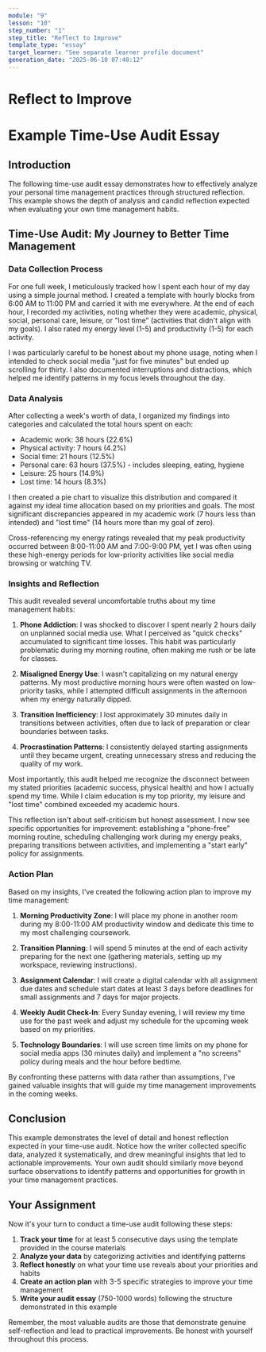 ```yaml
---
module: "9"
lesson: "10"
step_number: "1"
step_title: "Reflect to Improve"
template_type: "essay"
target_learner: "See separate learner profile document"
generation_date: "2025-06-10 07:40:12"
---
```


# Reflect to Improve

# Example Time-Use Audit Essay

## Introduction

The following time-use audit essay demonstrates how to effectively analyze your personal time management practices through structured reflection. This example shows the depth of analysis and candid reflection expected when evaluating your own time management habits.

## Time-Use Audit: My Journey to Better Time Management

### Data Collection Process

For one full week, I meticulously tracked how I spent each hour of my day using a simple journal method. I created a template with hourly blocks from 6:00 AM to 11:00 PM and carried it with me everywhere. At the end of each hour, I recorded my activities, noting whether they were academic, physical, social, personal care, leisure, or "lost time" (activities that didn't align with my goals). I also rated my energy level (1-5) and productivity (1-5) for each activity.

I was particularly careful to be honest about my phone usage, noting when I intended to check social media "just for five minutes" but ended up scrolling for thirty. I also documented interruptions and distractions, which helped me identify patterns in my focus levels throughout the day.

### Data Analysis

After collecting a week's worth of data, I organized my findings into categories and calculated the total hours spent on each:
- Academic work: 38 hours (22.6%)
- Physical activity: 7 hours (4.2%)
- Social time: 21 hours (12.5%)
- Personal care: 63 hours (37.5%) - includes sleeping, eating, hygiene
- Leisure: 25 hours (14.9%)
- Lost time: 14 hours (8.3%)

I then created a pie chart to visualize this distribution and compared it against my ideal time allocation based on my priorities and goals. The most significant discrepancies appeared in my academic work (7 hours less than intended) and "lost time" (14 hours more than my goal of zero).

Cross-referencing my energy ratings revealed that my peak productivity occurred between 8:00-11:00 AM and 7:00-9:00 PM, yet I was often using these high-energy periods for low-priority activities like social media browsing or watching TV.

### Insights and Reflection

This audit revealed several uncomfortable truths about my time management habits:

1. **Phone Addiction**: I was shocked to discover I spent nearly 2 hours daily on unplanned social media use. What I perceived as "quick checks" accumulated to significant time losses. This habit was particularly problematic during my morning routine, often making me rush or be late for classes.

2. **Misaligned Energy Use**: I wasn't capitalizing on my natural energy patterns. My most productive morning hours were often wasted on low-priority tasks, while I attempted difficult assignments in the afternoon when my energy naturally dipped.

3. **Transition Inefficiency**: I lost approximately 30 minutes daily in transitions between activities, often due to lack of preparation or clear boundaries between tasks.

4. **Procrastination Patterns**: I consistently delayed starting assignments until they became urgent, creating unnecessary stress and reducing the quality of my work.

Most importantly, this audit helped me recognize the disconnect between my stated priorities (academic success, physical health) and how I actually spend my time. While I claim education is my top priority, my leisure and "lost time" combined exceeded my academic hours.

This reflection isn't about self-criticism but honest assessment. I now see specific opportunities for improvement: establishing a "phone-free" morning routine, scheduling challenging work during my energy peaks, preparing transitions between activities, and implementing a "start early" policy for assignments.

### Action Plan

Based on my insights, I've created the following action plan to improve my time management:

1. **Morning Productivity Zone**: I will place my phone in another room during my 8:00-11:00 AM productivity window and dedicate this time to my most challenging coursework.

2. **Transition Planning**: I will spend 5 minutes at the end of each activity preparing for the next one (gathering materials, setting up my workspace, reviewing instructions).

3. **Assignment Calendar**: I will create a digital calendar with all assignment due dates and schedule start dates at least 3 days before deadlines for small assignments and 7 days for major projects.

4. **Weekly Audit Check-In**: Every Sunday evening, I will review my time use for the past week and adjust my schedule for the upcoming week based on my priorities.

5. **Technology Boundaries**: I will use screen time limits on my phone for social media apps (30 minutes daily) and implement a "no screens" policy during meals and the hour before bedtime.

By confronting these patterns with data rather than assumptions, I've gained valuable insights that will guide my time management improvements in the coming weeks.

## Conclusion

This example demonstrates the level of detail and honest reflection expected in your time-use audit. Notice how the writer collected specific data, analyzed it systematically, and drew meaningful insights that led to actionable improvements. Your own audit should similarly move beyond surface observations to identify patterns and opportunities for growth in your time management practices.

## Your Assignment

Now it's your turn to conduct a time-use audit following these steps:

1. **Track your time** for at least 5 consecutive days using the template provided in the course materials
2. **Analyze your data** by categorizing activities and identifying patterns
3. **Reflect honestly** on what your time use reveals about your priorities and habits
4. **Create an action plan** with 3-5 specific strategies to improve your time management
5. **Write your audit essay** (750-1000 words) following the structure demonstrated in this example

Remember, the most valuable audits are those that demonstrate genuine self-reflection and lead to practical improvements. Be honest with yourself throughout this process.